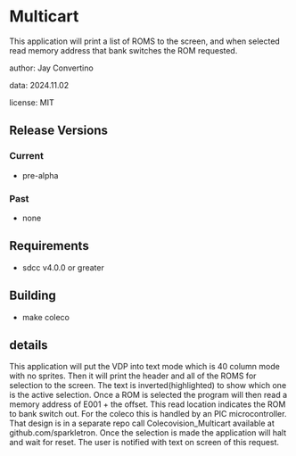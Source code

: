 # Multicart

This application will print a list of ROMS to the screen, and when selected read memory address that bank switches the ROM requested.

author: Jay Convertino

data: 2024.11.02

license: MIT

## Release Versions
### Current
  - pre-alpha

### Past
  - none

## Requirements
  - sdcc v4.0.0 or greater

## Building
  - make coleco

## details
This application will put the VDP into text mode which is 40 column mode with no sprites.
Then it will print the header and all of the ROMS for selection to the screen. The text is
inverted(highlighted) to show which one is the active selection. Once a ROM is selected the
program will then read a memory address of E001 + the offset. This read location indicates
the ROM to bank switch out. For the coleco this is handled by an PIC microcontroller. That
design is in a separate repo call Colecovision_Multicart available at github.com/sparkletron.
Once the selection is made the application will halt and wait for reset. The user is notified
with text on screen of this request.
